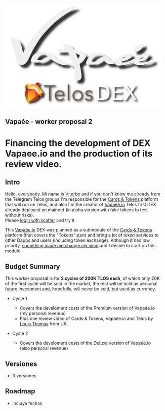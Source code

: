 ![vapaee-telos-dex-shadow.png](./images/vapaee-telos-dex-shadow.png)

Vapaée - worker proposal 2
--------------------------

# Financing the development of DEX Vapaee.io and the production of its review video.

## Intro

Hello, everybody. Mi name is [Viterbo](https://steemit.com/introduceyourself/@viterbo/i-am-an-entrepreneur-and-i-m-going-to-build-a-dapp-over-eos) and if you don't know me already from the Telegram Telos groups I'm responsible for the [Cards & Tokens](http://cardsandtokens.com) platform that will run on Telos, and also I'm the creator of [Vapaée.io](https://vapaee.io) Telos first DEX already deployed on mainnet (in alpha version with fake tokens to test without risks).    
Please [login with scatter](https://vapaee.io/exchange/account/) and try it.

This [Vapaée.io](https://vapaee.io) DEX was planned as a submodule of the [Cards & Tokens](http://cardsandtokens.com) platform (that covers the "Tokens" part) and bring a lot of token services to other Dapps and users (including token exchange). Although it had low priority, [something made me change my mind](https://steemit.com/telos/@viterbo/vapaee-first-telos-dex) and I decide to start on this module.

## Budget Summary

This worker proposal is for **2 cycles of 200K TLOS each**, of which only 20K of the first cycle will be sold in the market, the rest will be hold as personal future investment and, hopefully, will never be sold, but used as currency.

- Cycle 1
  - Covers the develoment costs of the Premium version of Vapaée.io (my personal revenue)
  - Plus one review video of Cards & Tokens, Vapaée.io and Telos by [Louis Thomas](https://www.youtube.com/channel/UCpceefaJ9vs4RYUTsO9Y3FA) from UK.

- Cycle 2
  - Covers the develoment costs of the Deluxe version of Vapaée.io (also personal revenue)



## Versiones
- 3 versiones

## Roadmap
- incluye fechas